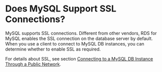 # Does MySQL Support SSL Connections?<a name="rds_faq_0070"></a>

MySQL supports SSL connections. Different from other vendors, RDS for MySQL enables the SSL connection on the database server by default. When you use a client to connect to MySQL DB instances, you can determine whether to enable SSL as required.

For details about SSL, see section  [Connecting to a MySQL DB Instance Through a Public Network](connecting_to_a_mysql_db_instance_through_a_public_network).

